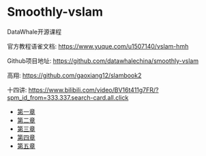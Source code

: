 # Smoothly-vslam

DataWhale开源课程

官方教程语雀文档: https://www.yuque.com/u1507140/vslam-hmh

Github项目地址: https://github.com/datawhalechina/smoothly-vslam

高翔: https://github.com/gaoxiang12/slambook2

十四讲: https://www.bilibili.com/video/BV16t411g7FR/?spm_id_from=333.337.search-card.all.click



* [第一章](/vslam/chap01.md)
* [第二章](/vslam/chap02.md)
* [第三章](/vslam/chap03.md)
* [第四章](/vslam/chap04.md)
* [第五章](/vslam/chap05.md)


